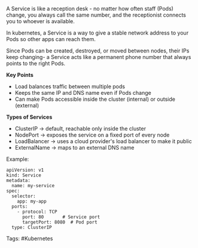 A Service is like a reception desk -  no matter how often staff (Pods) change, you always call the same number, and the receptionist connects you to whoever is available.

In kubernetes, a Service is a way to give a stable network address to your Pods so other apps can reach them.

Since Pods can be created, destroyed, or moved between nodes, their IPs keep changing- a Service acts like a permanent phone number that always points to the right Pods.

**Key Points**
- Load balances traffic between multiple pods
- Keeps the same IP and DNS name even if Pods change
- Can make Pods accessible inside the cluster (internal) or outside (external)

**Types of Services**
- ClusterIP -> default, reachable only inside the cluster
- NodePort -> exposes the service on a fixed port of every node
- LoadBalancer -> uses a cloud provider's load balancer to make it public
- ExternalName -> maps to an external DNS name

Example:
```
apiVersion: v1
kind: Service
metadata:
  name: my-service
spec:
  selector:
    app: my-app
  ports:
    - protocol: TCP
      port: 80       # Service port
      targetPort: 8080  # Pod port
  type: ClusterIP

```






Tags: #Kubernetes